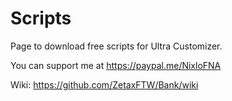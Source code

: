 # Scripts
Page to download free scripts for Ultra Customizer.

You can support me at https://paypal.me/NixloFNA

Wiki: https://github.com/ZetaxFTW/Bank/wiki
